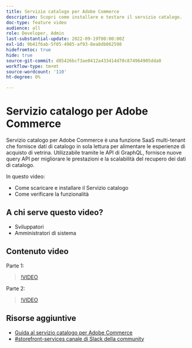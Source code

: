 ```yaml
---
title: Servizio catalogo per Adobe Commerce
description: Scopri come installare e testare il servizio catalogo.
doc-type: feature video
audience: all
role: Developer, Admin
last-substantial-update: 2022-09-19T00:00:00Z
exl-id: 9b41f6ab-5f05-4985-af93-8ea8db062598
hidefromtoc: true
hide: true
source-git-commit: d85426bcf3ae0412a433414d70c874964905dda0
workflow-type: tm+mt
source-wordcount: '110'
ht-degree: 0%

---
```


# Servizio catalogo per Adobe Commerce

Servizio catalogo per Adobe Commerce è una funzione SaaS multi-tenant che fornisce dati di catalogo in sola lettura per alimentare le esperienze di acquisto di vetrina. Utilizzabile tramite le API di GraphQL, fornisce nuove query API per migliorare le prestazioni e la scalabilità del recupero dei dati di catalogo.

In questo video:

- Come scaricare e installare il Servizio catalogo
- Come verificare la funzionalità

## A chi serve questo video?

- Sviluppatori
- Amministratori di sistema

## Contenuto video

Parte 1:

>[!VIDEO](https://video.tv.adobe.com/v/3415599?quality=12&learn=on)

Parte 2:

>[!VIDEO](https://video.tv.adobe.com/v/3415600?quality=12&learn=on)

## Risorse aggiuntive

- [Guida al servizio catalogo per Adobe Commerce](https://experienceleague.adobe.com/docs/commerce-merchant-services/catalog-service/guide-overview.html)
- [#storefront-services canale di Slack della community](https://magentocommeng.slack.com/?redir=%2Farchives%2FC03HVPG8RS4)
